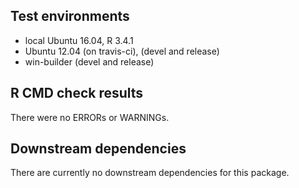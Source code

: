 ## Test environments
* local Ubuntu 16.04, R 3.4.1
* Ubuntu 12.04 (on travis-ci), (devel and release)
* win-builder (devel and release)
  
## R CMD check results
There were no ERRORs or WARNINGs. 

## Downstream dependencies
There are currently no downstream dependencies for this package.